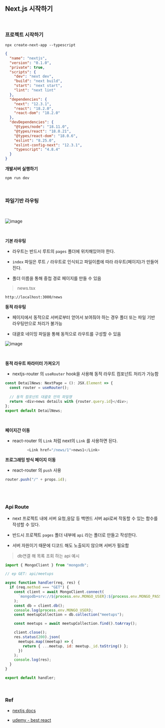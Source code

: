 


## Next.js 시작하기

<br>



### 프로젝트 시작하기


```
npx create-next-app --typescript
```


```json
{
  "name": "nextjs",
  "version": "0.1.0",
  "private": true,
  "scripts": {
    "dev": "next dev",
    "build": "next build",
    "start": "next start",
    "lint": "next lint"
  },
  "dependencies": {
    "next": "12.3.1",
    "react": "18.2.0",
    "react-dom": "18.2.0"
  },
  "devDependencies": {
    "@types/node": "18.11.0",
    "@types/react": "18.0.21",
    "@types/react-dom": "18.0.6",
    "eslint": "8.25.0",
    "eslint-config-next": "12.3.1",
    "typescript": "4.8.4"
  }
}
```

**개발서버 실행하기**

```
npm run dev
```


<br>


### 파일기반 라우팅

<br>

![image](https://user-images.githubusercontent.com/76927397/195965913-974b264e-ae1a-4a69-8247-dd401e427cb3.png)

<br>

**기본 라우팅**

- 라우트는 반드시 루트의 `pages` 폴더에 위치해있어야 한다.

- `index` 파일은 루트 `/` 라우트로 인식되고 파일이름에 따라 라우트(페이지)가 만들어진다.

- 폴더 이름을 통해 중첩 경로 페이지를 만들 수 있음

> news.tsx

```
http://localhost:3000/news
```

**동적 라우팅**

- 페이지에서 동적으로 서버로부터 얻어서 보여줘야 하는 경우 폴더 또는 파일 기반 라우팅만으로 처리가 불가능

- 대괄호 네이밍 파일을 통해 동적으로 라우트를 구성할 수 있음

![image](https://user-images.githubusercontent.com/76927397/195966573-1225e6aa-96e4-4e9b-a21b-5ab0e93d7b03.png)

<br>

**동적 라우트 파라미터 가져오기**

- nextjs-router 의 `useRouter` hook을 사용해 동적 라우트 컴포넌트 처리가 가능함

```javascript
const DetailNews: NextPage = (): JSX.Element => {
  const router = useRouter();
  
  // 동적 컴포넌트 대괄호 안의 파일명
  return <div>news details with {router.query.id}</div>;
};
export default DetailNews;
```

<br>

**페이지간 이동**

- react-router 의 `Link` 처럼 next의 `Link` 를 사용하면 된다.

```javascript
          <Link href="/news/1">news1</Link>
```

**프로그래밍 방식 페이지 이동**

- react-router 의 `push` 사용

```javascript
router.push("/" + props.id);
```

<br>

<br>


### Api Route

- next 프로젝트 내에 서버 요청,응답 등 백엔드 서버 api로써 작동할 수 있는 함수를 작성할 수 있다.

- 반드시 프로젝트 `pages` 폴더 내부에 `api` 라는 폴더로 만들고 작성한다.

- 서버 자원이기 때문에 디코드 해도 노출되지 않으며 서버가 필요함


> db연결 해 목록 조회 하는 api 예시

```javascript
import { MongoClient } from "mongodb";

// ep GET: api/meetups

async function handler(req, res) {
  if (req.method === "GET") {
    const client = await MongoClient.connect(
      `mongodb+srv://${process.env.MONGO_USER}:${process.env.MONGO_PASSWORD}@cluster0.dp2uvt0.mongodb.net/${process.env.MONGO_DBNAME}?retryWrites=true&w=majority`
    );
    const db = client.db();
    console.log(process.env.MONGO_USER);
    const meetupCollection = db.collection("meetups");

    const meetups = await meetupCollection.find().toArray();

    client.close();
    res.status(200).json(
      meetups.map((meetup) => {
        return { ...meetup, id: meetup._id.toString() };
      })
    );
    console.log(res);
  }
}

export default handler;
```




<br>


### Ref

- [nextjs docs](https://nextjs.org/docs/basic-features)

- [udemy - best react](https://www.udemy.com/course/best-react)
